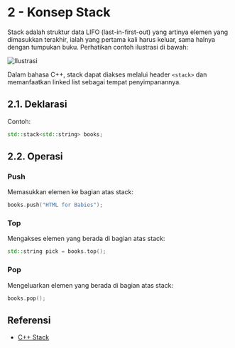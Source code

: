 # 2 - Konsep Stack

Stack adalah struktur data LIFO (last-in-first-out) yang artinya elemen yang dimasukkan terakhir, ialah yang pertama kali harus keluar, sama halnya dengan tumpukan buku. Perhatikan contoh ilustrasi di bawah:

![Ilustrasi](https://visualgo.net/img/stack_illustration.png)

Dalam bahasa C++, stack dapat diakses melalui header `<stack>` dan memanfaatkan linked list sebagai tempat penyimpanannya.

## 2.1. Deklarasi

Contoh:
```c++
std::stack<std::string> books;
```

## 2.2. Operasi

### Push

Memasukkan elemen ke bagian atas stack:
```c++
books.push("HTML for Babies");
```

### Top

Mengakses elemen yang berada di bagian atas stack:
```c++
std::string pick = books.top();
```

### Pop

Mengeluarkan elemen yang berada di bagian atas stack:
```c++
books.pop();
```

## Referensi

- [C++ Stack](https://en.cppreference.com/w/cpp/container/stack)
